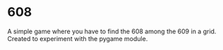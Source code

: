 # 608
A simple game where you have to find the 608 among the 609 in a grid. Created to experiment with the pygame module.

